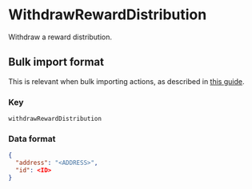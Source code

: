 # WithdrawRewardDistribution

Withdraw a reward distribution.

## Bulk import format

This is relevant when bulk importing actions, as described in [this
guide](https://github.com/DA0-DA0/dao-dao-ui/wiki/Bulk-importing-actions).

### Key

`withdrawRewardDistribution`

### Data format

```json
{
  "address": "<ADDRESS>",
  "id": <ID>
}
```
